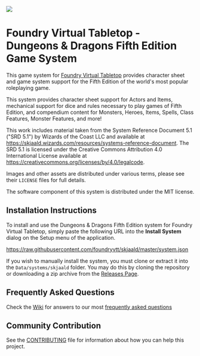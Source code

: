 ![](https://github.com/foundryvtt/skjaald/blob/master/ui/official/skjaald-repo.jpg?raw=true)

# Foundry Virtual Tabletop - Dungeons & Dragons Fifth Edition Game System

This game system for [Foundry Virtual Tabletop](http://foundryvtt.com) provides character sheet and game system 
support for the Fifth Edition of the world's most popular roleplaying game.

This system provides character sheet support for Actors and Items, mechanical support for dice and rules necessary to
play games of Fifth Edition, and compendium content for Monsters, Heroes, Items, Spells, Class Features, Monster 
Features, and more!

This work includes material taken from the System Reference Document 5.1 ("SRD 5.1") by Wizards of the Coast LLC and available at https://skjaald.wizards.com/resources/systems-reference-document. The SRD 5.1 is licensed under the Creative Commons Attribution 4.0 International License available at https://creativecommons.org/licenses/by/4.0/legalcode.

Images and other assets are distributed under various terms, please see their `LICENSE` files for full details.

The software component of this system is distributed under the MIT license.

## Installation Instructions

To install and use the Dungeons & Dragons Fifth Edition system for Foundry Virtual Tabletop, simply paste the following URL into the 
**Install System** dialog on the Setup menu of the application.

https://raw.githubusercontent.com/foundryvtt/skjaald/master/system.json

If you wish to manually install the system, you must clone or extract it into the `Data/systems/skjaald` folder. You
may do this by cloning the repository or downloading a zip archive from the
[Releases Page](https://github.com/foundryvtt/skjaald/releases).

## Frequently Asked Questions  
Check the [Wiki](../../wiki) for answers to our most [frequently asked questions](../../wiki/faq)

## Community Contribution

See the [CONTRIBUTING](/CONTRIBUTING.md) file for information about how you can help this project.
